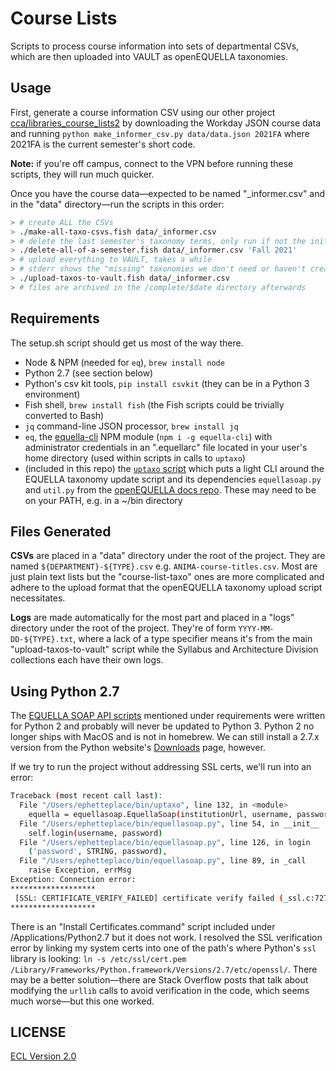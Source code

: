 # Course Lists

Scripts to process course information into sets of departmental CSVs, which are then uploaded into VAULT as openEQUELLA taxonomies.

## Usage

First, generate a course information CSV using our other project [cca/libraries_course_lists2](https://github.com/cca/libraries_course_lists2) by downloading the Workday JSON course data and running `python make_informer_csv.py data/data.json 2021FA` where 2021FA is the current semester's short code.

**Note:** if you're off campus, connect to the VPN before running these scripts, they will run much quicker.

Once you have the course data—expected to be named "\_informer.csv" and in the "data" directory—run the scripts in this order:

```sh
> # create ALL the CSVs
> ./make-all-taxo-csvs.fish data/_informer.csv
> # delete the last semester's taxonomy terms, only run if not the initial upload
> ./delete-all-of-a-semester.fish data/_informer.csv 'Fall 2021'
> # upload everything to VAULT, takes a while
> # stderr shows the "missing" taxonomies we don't need or haven't created yet
> ./upload-taxos-to-vault.fish data/_informer.csv
> # files are archived in the /complete/$date directory afterwards
```

## Requirements

The setup.sh script should get us most of the way there.

- Node & NPM (needed for `eq`), `brew install node`
- Python 2.7 (see section below)
- Python's csv kit tools, `pip install csvkit` (they can be in a Python 3 environment)
- Fish shell, `brew install fish` (the Fish scripts could be trivially converted to Bash)
- `jq` command-line JSON processor, `brew install jq`
- `eq`, the [equella-cli](https://github.com/cca/equella_cli) NPM module (`npm i -g equella-cli`) with administrator credentials in an ".equellarc" file located in your user's home directory (used within scripts in calls to `uptaxo`)
- (included in this repo) the [`uptaxo` script](https://gist.github.com/phette23/9bec679b7b677af7e396e8a40e7a7047) which puts a light CLI around the EQUELLA taxonomy update script and its dependencies `equellasoap.py` and `util.py` from the [openEQUELLA docs repo](https://github.com/openequella/openequella.github.io/tree/master/example-scripts/SOAP/python). These may need to be on your PATH, e.g. in a ~/bin directory

## Files Generated

**CSVs** are placed in a "data" directory under the root of the project. They are named `${DEPARTMENT}-${TYPE}.csv` e.g. `ANIMA-course-titles.csv`. Most are just plain text lists but the "course-list-taxo" ones are more complicated and adhere to the upload format that the openEQUELLA taxonomy upload script necessitates.

**Logs** are made automatically for the most part and placed in a "logs" directory under the root of the project. They're of form `YYYY-MM-DD-${TYPE}.txt`, where a lack of a type specifier means it's from the main "upload-taxos-to-vault" script while the Syllabus and Architecture Division collections each have their own logs.

## Using Python 2.7

The [EQUELLA SOAP API scripts](https://github.com/openequella/openequella.github.io/tree/master/example-scripts/SOAP/python) mentioned under requirements were written for Python 2 and probably will never be updated to Python 3. Python 2 no longer ships with MacOS and is not in homebrew. We can still install a 2.7.x version from the Python website's [Downloads](https://www.python.org/downloads/) page, however.

If we try to run the project without addressing SSL certs, we'll run into an error:

```sh
Traceback (most recent call last):
  File "/Users/ephetteplace/bin/uptaxo", line 132, in <module>
    equella = equellasoap.EquellaSoap(institutionUrl, username, password, proxyUrl)
  File "/Users/ephetteplace/bin/equellasoap.py", line 54, in __init__
    self.login(username, password)
  File "/Users/ephetteplace/bin/equellasoap.py", line 126, in login
    ('password', STRING, password),
  File "/Users/ephetteplace/bin/equellasoap.py", line 89, in _call
    raise Exception, errMsg
Exception: Connection error:
*******************
 [SSL: CERTIFICATE_VERIFY_FAILED] certificate verify failed (_ssl.c:727)
*******************
```

There is an "Install Certificates.command" script included under /Applications/Python2.7 but it does not work. I resolved the SSL verification error by linking my system certs into one of the path's where Python's `ssl` library is looking: `ln -s /etc/ssl/cert.pem /Library/Frameworks/Python.framework/Versions/2.7/etc/openssl/`. There may be a better solution—there are Stack Overflow posts that talk about modifying the `urllib` calls to avoid verification in the code, which seems much worse—but this one worked.

## LICENSE

[ECL Version 2.0](https://opensource.org/licenses/ECL-2.0)
